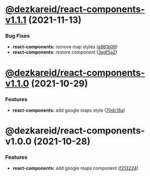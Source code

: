 # [@dezkareid/react-components-v1.1.1](https://github.com/dezkareid/dezkareid/compare/react-components-1.1.0...react-components-1.1.1) (2021-11-13)


### Bug Fixes

* **react-components:** remove map styles ([a861b06](https://github.com/dezkareid/dezkareid/commit/a861b0665e5cb3b88eb0d2693d92278cc3faf82c))
* **react-components:** restore component ([3edf5a2](https://github.com/dezkareid/dezkareid/commit/3edf5a2d749d14a1b1c61a6b85fb8ab424735325))

# [@dezkareid/react-components-v1.1.0](https://github.com/dezkareid/dezkareid/compare/react-components-1.0.0...react-components-1.1.0) (2021-10-29)


### Features

* **react-components:** add google maps style ([70dc18a](https://github.com/dezkareid/dezkareid/commit/70dc18ae917072a21908e8ce8aeb3299acf755c9))

# @dezkareid/react-components-v1.0.0 (2021-10-28)


### Features

* **react-components:** add google maps component ([f213224](https://github.com/dezkareid/dezkareid/commit/f21322437152e6ed5bd325ab7592fdbbe40794b3))
